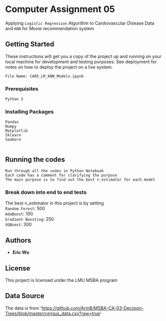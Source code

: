 # Computer Assignment 05 

Applying `Logistic Regression` Algorithm to Cardiovascular Disease Data and `KNN` for Movie recommendation system

## Getting Started

These instructions will get you a copy of the project up and running on your local machine for development and testing purposes. See deployment for notes on how to deploy the project on a live system.

```
File Name: CA05_LR_KNN_Models.ipynb
```

### Prerequisites

```
Python 3

```

### Installing Packages

```
Pandas
Numpy
Matplotlib
Sklearn
Seaborn


```

## Running the codes

```
Run through all the codes in Python Notebook
Each code has a comment for clarifying the purpose
The main purpose is to find out the best n_estimator for each model
```

### Break down into end to end tests

The best n_estimator in this project is by setting\
`Random Forest`: 500\
`AdaBoost`: 100\
`Gradient Boosting`: 250\
`XGBoost`: 300


## Authors

* **Eric Wu** 

## License

This project is licensed under the LMU MSBA program

## Data Source

The data is from 'https://github.com/ArinB/MSBA-CA-03-Decision-Trees/blob/master/census_data.csv?raw=true'
